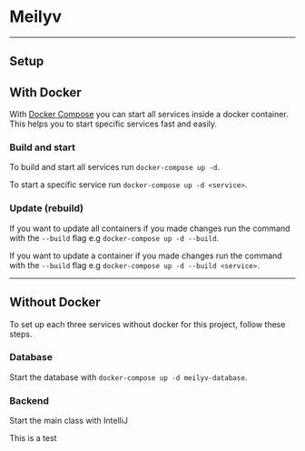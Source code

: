 # Meilyv

---

## Setup
## With Docker
With [Docker Compose](https://docs.docker.com/compose/) you can start all services inside a docker container. This helps you to start specific services fast and easily.

### Build and start
To build and start all services run `docker-compose up -d`.

To start a specific service run `docker-compose up -d <service>`.

### Update (rebuild)
If you want to update all containers if you made changes run the command with the `--build` flag e.g `docker-compose up -d --build`.

If you want to update a container if you made changes run the command with the `--build` flag e.g `docker-compose up -d --build <service>`.

---

## Without Docker
To set up each three services without docker for this project, follow these steps.

### Database
Start the database with  `docker-compose up -d meilyv-database`.

### Backend
Start the main class with IntelliJ

This is a test